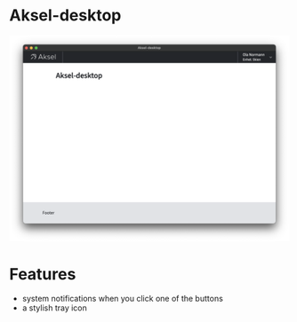 # Aksel-desktop

![Aksel-desktop](./screenshots/screenshot.png)

# Features
- system notifications when you click one of the buttons
- a stylish tray icon

